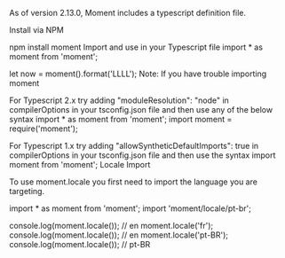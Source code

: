 As of version 2.13.0, Moment includes a typescript definition file.

Install via NPM

npm install moment
Import and use in your Typescript file
import * as moment from 'moment';

let now = moment().format('LLLL');
Note: If you have trouble importing moment

For Typescript 2.x try adding "moduleResolution": "node" in compilerOptions in your tsconfig.json file and then use any of the below syntax
import * as moment from 'moment';
import moment = require('moment');


For Typescript 1.x try adding "allowSyntheticDefaultImports": true in compilerOptions in your tsconfig.json file and then use the syntax
import moment from 'moment';
Locale Import

To use moment.locale you first need to import the language you are targeting.

import * as moment from 'moment';
import 'moment/locale/pt-br';

console.log(moment.locale()); // en
moment.locale('fr');
console.log(moment.locale()); // en
moment.locale('pt-BR');
console.log(moment.locale()); // pt-BR